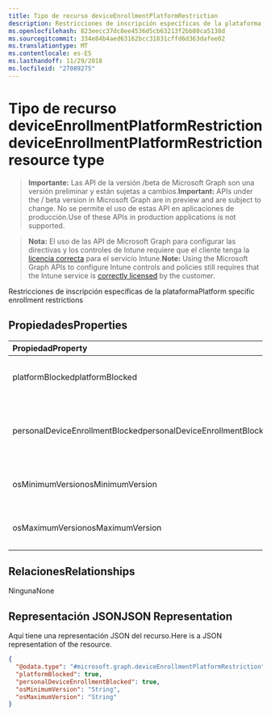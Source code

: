 ```yaml
---
title: Tipo de recurso deviceEnrollmentPlatformRestriction
description: Restricciones de inscripción específicas de la plataforma
ms.openlocfilehash: 823eecc37dc8ee4536d5cb63213f2bb80ca5138d
ms.sourcegitcommit: 334e84b4aed63162bcc31831cffd6d363dafee02
ms.translationtype: MT
ms.contentlocale: es-ES
ms.lasthandoff: 11/29/2018
ms.locfileid: "27089275"
---
```

# <a name="deviceenrollmentplatformrestriction-resource-type"></a><span data-ttu-id="f021c-103">Tipo de recurso deviceEnrollmentPlatformRestriction</span><span class="sxs-lookup"><span data-stu-id="f021c-103">deviceEnrollmentPlatformRestriction resource type</span></span>

> <span data-ttu-id="f021c-104">**Importante:** Las API de la versión /beta de Microsoft Graph son una versión preliminar y están sujetas a cambios.</span><span class="sxs-lookup"><span data-stu-id="f021c-104">**Important:** APIs under the / beta version in Microsoft Graph are in preview and are subject to change.</span></span> <span data-ttu-id="f021c-105">No se permite el uso de estas API en aplicaciones de producción.</span><span class="sxs-lookup"><span data-stu-id="f021c-105">Use of these APIs in production applications is not supported.</span></span>

> <span data-ttu-id="f021c-106">**Nota:** El uso de las API de Microsoft Graph para configurar las directivas y los controles de Intune requiere que el cliente tenga la [licencia correcta](https://go.microsoft.com/fwlink/?linkid=839381) para el servicio Intune.</span><span class="sxs-lookup"><span data-stu-id="f021c-106">**Note:** Using the Microsoft Graph APIs to configure Intune controls and policies still requires that the Intune service is [correctly licensed](https://go.microsoft.com/fwlink/?linkid=839381) by the customer.</span></span>

<span data-ttu-id="f021c-107">Restricciones de inscripción específicas de la plataforma</span><span class="sxs-lookup"><span data-stu-id="f021c-107">Platform specific enrollment restrictions</span></span>
## <a name="properties"></a><span data-ttu-id="f021c-108">Propiedades</span><span class="sxs-lookup"><span data-stu-id="f021c-108">Properties</span></span>
|<span data-ttu-id="f021c-109">Propiedad</span><span class="sxs-lookup"><span data-stu-id="f021c-109">Property</span></span>|<span data-ttu-id="f021c-110">Tipo</span><span class="sxs-lookup"><span data-stu-id="f021c-110">Type</span></span>|<span data-ttu-id="f021c-111">Descripción</span><span class="sxs-lookup"><span data-stu-id="f021c-111">Description</span></span>|
|:---|:---|:---|
|<span data-ttu-id="f021c-112">platformBlocked</span><span class="sxs-lookup"><span data-stu-id="f021c-112">platformBlocked</span></span>|<span data-ttu-id="f021c-113">Booleano</span><span class="sxs-lookup"><span data-stu-id="f021c-113">Boolean</span></span>|<span data-ttu-id="f021c-114">Impedir que la plataforma se inscriba</span><span class="sxs-lookup"><span data-stu-id="f021c-114">Block the platform from enrolling</span></span>|
|<span data-ttu-id="f021c-115">personalDeviceEnrollmentBlocked</span><span class="sxs-lookup"><span data-stu-id="f021c-115">personalDeviceEnrollmentBlocked</span></span>|<span data-ttu-id="f021c-116">Booleano</span><span class="sxs-lookup"><span data-stu-id="f021c-116">Boolean</span></span>|<span data-ttu-id="f021c-117">Impedir que los dispositivos de propiedad personal se inscriban</span><span class="sxs-lookup"><span data-stu-id="f021c-117">Block personally owned devices from enrolling</span></span>|
|<span data-ttu-id="f021c-118">osMinimumVersion</span><span class="sxs-lookup"><span data-stu-id="f021c-118">osMinimumVersion</span></span>|<span data-ttu-id="f021c-119">cadena</span><span class="sxs-lookup"><span data-stu-id="f021c-119">String</span></span>|<span data-ttu-id="f021c-120">Versión de sistema operativo mínima compatible</span><span class="sxs-lookup"><span data-stu-id="f021c-120">Min OS version supported</span></span>|
|<span data-ttu-id="f021c-121">osMaximumVersion</span><span class="sxs-lookup"><span data-stu-id="f021c-121">osMaximumVersion</span></span>|<span data-ttu-id="f021c-122">cadena</span><span class="sxs-lookup"><span data-stu-id="f021c-122">String</span></span>|<span data-ttu-id="f021c-123">Versión de sistema operativo máxima compatible</span><span class="sxs-lookup"><span data-stu-id="f021c-123">Max OS version supported</span></span>|

## <a name="relationships"></a><span data-ttu-id="f021c-124">Relaciones</span><span class="sxs-lookup"><span data-stu-id="f021c-124">Relationships</span></span>
<span data-ttu-id="f021c-125">Ninguna</span><span class="sxs-lookup"><span data-stu-id="f021c-125">None</span></span>
## <a name="json-representation"></a><span data-ttu-id="f021c-126">Representación JSON</span><span class="sxs-lookup"><span data-stu-id="f021c-126">JSON Representation</span></span>
<span data-ttu-id="f021c-127">Aquí tiene una representación JSON del recurso.</span><span class="sxs-lookup"><span data-stu-id="f021c-127">Here is a JSON representation of the resource.</span></span>
<!-- {
  "blockType": "resource",
  "@odata.type": "microsoft.graph.deviceEnrollmentPlatformRestriction"
}
-->
``` json
{
  "@odata.type": "#microsoft.graph.deviceEnrollmentPlatformRestriction",
  "platformBlocked": true,
  "personalDeviceEnrollmentBlocked": true,
  "osMinimumVersion": "String",
  "osMaximumVersion": "String"
}
```





